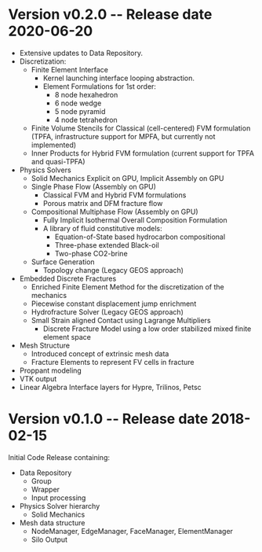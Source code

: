 [comment]: # (-----------------------------------------------------------------)
[comment]: # (SPDX-License-Identifier: LGPL-2.1-only)
[comment]: # 
[comment]: # (Copyright 2018-2020 Lawrence Livermore National Security LLC)
[comment]: # (Copyright 2018-2020 The Board of Trustees of the Leland Stanford)
[comment]: # (                    Junior University)
[comment]: # (Copyright 2018-2020 Total, S.A)
[comment]: # (Copyright 2019-     GEOSX Contributors)
[comment]: # (All right reserved)
[comment]: # 
[comment]: # (For more details see:)
[comment]: # (  https://github.com/GEOSX/GEOSX/LICENSE)
[comment]: # (  https://github.com/GEOSX/GEOSX/COPYRIGHT)
[comment]: # (  https://github.com/GEOSX/GEOSX/CONTRIBUTORS)
[comment]: # (  https://github.com/GEOSX/GEOSX/NOTICE)
[comment]: # (  https://github.com/GEOSX/GEOSX/ACKNOWLEDGEMENTS)
[comment]: # (  https://github.com/GEOSX/GEOSX/RELEASE)


Version v0.2.0 -- Release date 2020-06-20
==========================================
* Extensive updates to Data Repository.
* Discretization:
  * Finite Element Interface
    * Kernel launching interface looping abstraction.
    * Element Formulations for 1st order:
      * 8 node hexahedron
      * 6 node wedge
      * 5 node pyramid
      * 4 node tetrahedron
  * Finite Volume Stencils for Classical (cell-centered) FVM formulation (TPFA, infrastructure support for MPFA, but currently 
    not implemented)
  * Inner Products for Hybrid FVM formulation (current support for TPFA and quasi-TPFA) 
* Physics Solvers
  * Solid Mechanics Explicit on GPU, Implicit Assembly on GPU
  * Single Phase Flow (Assembly on GPU)
    * Classical FVM and Hybrid FVM formulations
    * Porous matrix and DFM fracture flow
  * Compositional Multiphase Flow (Assembly on GPU)
    * Fully Implicit Isothermal Overall Composition Formulation
    * A library of fluid constitutive models:
      * Equation-of-State based hydrocarbon compositional
      * Three-phase extended Black-oil
      * Two-phase CO2-brine  
  * Surface Generation
    * Topology change (Legacy GEOS approach)
* Embedded Discrete Fractures
  * Enriched Finite Element Method for the discretization of the mechanics
  * Piecewise constant displacement jump enrichment
  * Hydrofracture Solver (Legacy GEOS approach)
  * Small Strain aligned Contact using Lagrange Multipliers
    * Discrete Fracture Model using a low order stabilized mixed finite element
      space
* Mesh Structure
  * Introduced concept of extrinsic mesh data
  * Fracture Elements to represent FV cells in fracture
* Proppant modeling
* VTK output
* Linear Algebra Interface layers for Hypre, Trilinos, Petsc


Version v0.1.0 -- Release date 2018-02-15
==========================================
Initial Code Release containing:
* Data Repository
  * Group
  * Wrapper
  * Input processing 
* Physics Solver hierarchy
  * Solid Mechanics
* Mesh data structure
  * NodeManager, EdgeManager, FaceManager, ElementManager
  * Silo Output
